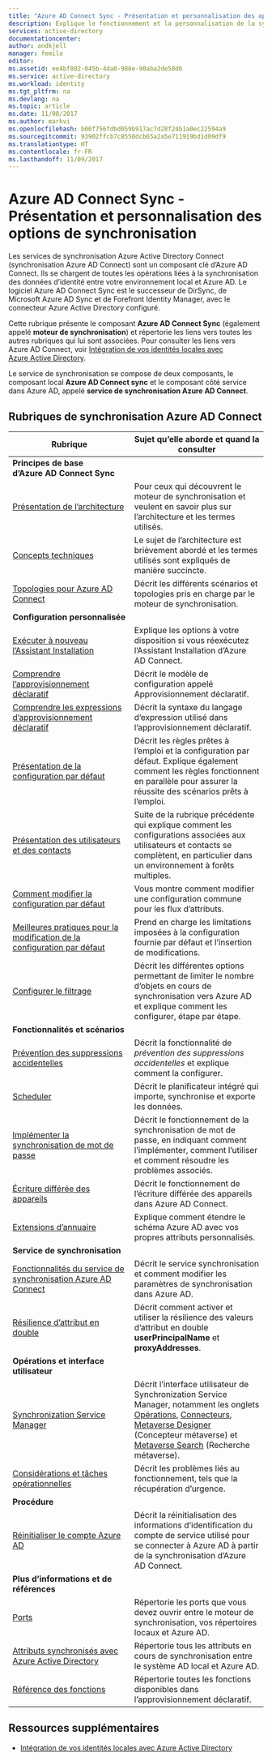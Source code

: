 ```yaml
---
title: "Azure AD Connect Sync - Présentation et personnalisation des options de synchronisation | Microsoft Docs"
description: Explique le fonctionnement et la personnalisation de la synchronisation Azure AD Connect.
services: active-directory
documentationcenter: 
author: andkjell
manager: femila
editor: 
ms.assetid: ee4bf802-045b-4da0-986e-90aba2de58d6
ms.service: active-directory
ms.workload: identity
ms.tgt_pltfrm: na
ms.devlang: na
ms.topic: article
ms.date: 11/08/2017
ms.author: markvi
ms.openlocfilehash: b00f756fdbd059b917ac7d28f24b1a0ec22594a9
ms.sourcegitcommit: 93902ffcb7c8550dcb65a2a5e711919bd1d09df9
ms.translationtype: HT
ms.contentlocale: fr-FR
ms.lasthandoff: 11/09/2017
---
```

# <a name="azure-ad-connect-sync-understand-and-customize-synchronization"></a>Azure AD Connect Sync - Présentation et personnalisation des options de synchronisation
Les services de synchronisation Azure Active Directory Connect (synchronisation Azure AD Connect) sont un composant clé d’Azure AD Connect. Ils se chargent de toutes les opérations liées à la synchronisation des données d’identité entre votre environnement local et Azure AD. Le logiciel Azure AD Connect Sync est le successeur de DirSync, de Microsoft Azure AD Sync et de Forefront Identity Manager, avec le connecteur Azure Active Directory configuré.

Cette rubrique présente le composant **Azure AD Connect Sync** (également appelé **moteur de synchronisation**) et répertorie les liens vers toutes les autres rubriques qui lui sont associées. Pour consulter les liens vers Azure AD Connect, voir [Intégration de vos identités locales avec Azure Active Directory](active-directory-aadconnect.md).

Le service de synchronisation se compose de deux composants, le composant local **Azure AD Connect sync** et le composant côté service dans Azure AD, appelé **service de synchronisation Azure AD Connect**. 

## <a name="azure-ad-connect-sync-topics"></a>Rubriques de synchronisation Azure AD Connect
| Rubrique | Sujet qu’elle aborde et quand la consulter |
| --- | --- |
| **Principes de base d’Azure AD Connect Sync** | |
| [Présentation de l’architecture](active-directory-aadconnectsync-understanding-architecture.md) |Pour ceux qui découvrent le moteur de synchronisation et veulent en savoir plus sur l’architecture et les termes utilisés. |
| [Concepts techniques](active-directory-aadconnectsync-technical-concepts.md) |Le sujet de l’architecture est brièvement abordé et les termes utilisés sont expliqués de manière succincte. |
| [Topologies pour Azure AD Connect](active-directory-aadconnect-topologies.md) |Décrit les différents scénarios et topologies pris en charge par le moteur de synchronisation. |
| **Configuration personnalisée** | |
| [Exécuter à nouveau l’Assistant Installation](active-directory-aadconnectsync-installation-wizard.md) |Explique les options à votre disposition si vous réexécutez l’Assistant Installation d’Azure AD Connect. |
| [Comprendre l’approvisionnement déclaratif](active-directory-aadconnectsync-understanding-declarative-provisioning.md) |Décrit le modèle de configuration appelé Approvisionnement déclaratif. |
| [Comprendre les expressions d’approvisionnement déclaratif](active-directory-aadconnectsync-understanding-declarative-provisioning-expressions.md) |Décrit la syntaxe du langage d’expression utilisé dans l’approvisionnement déclaratif. |
| [Présentation de la configuration par défaut](active-directory-aadconnectsync-understanding-default-configuration.md) |Décrit les règles prêtes à l’emploi et la configuration par défaut. Explique également comment les règles fonctionnent en parallèle pour assurer la réussite des scénarios prêts à l’emploi. |
| [Présentation des utilisateurs et des contacts](active-directory-aadconnectsync-understanding-users-and-contacts.md) |Suite de la rubrique précédente qui explique comment les configurations associées aux utilisateurs et contacts se complètent, en particulier dans un environnement à forêts multiples. |
| [Comment modifier la configuration par défaut](active-directory-aadconnectsync-change-the-configuration.md) |Vous montre comment modifier une configuration commune pour les flux d’attributs. |
| [Meilleures pratiques pour la modification de la configuration par défaut](active-directory-aadconnectsync-best-practices-changing-default-configuration.md) |Prend en charge les limitations imposées à la configuration fournie par défaut et l’insertion de modifications. |
| [Configurer le filtrage](active-directory-aadconnectsync-configure-filtering.md) |Décrit les différentes options permettant de limiter le nombre d’objets en cours de synchronisation vers Azure AD et explique comment les configurer, étape par étape. |
| **Fonctionnalités et scénarios** | |
| [Prévention des suppressions accidentelles](active-directory-aadconnectsync-feature-prevent-accidental-deletes.md) |Décrit la fonctionnalité de *prévention des suppressions accidentelles* et explique comment la configurer. |
| [Scheduler](active-directory-aadconnectsync-feature-scheduler.md) |Décrit le planificateur intégré qui importe, synchronise et exporte les données. |
| [Implémenter la synchronisation de mot de passe](active-directory-aadconnectsync-implement-password-synchronization.md) |Décrit le fonctionnement de la synchronisation de mot de passe, en indiquant comment l’implémenter, comment l’utiliser et comment résoudre les problèmes associés. |
| [Écriture différée des appareils](active-directory-aadconnect-feature-device-writeback.md) |Décrit le fonctionnement de l’écriture différée des appareils dans Azure AD Connect. |
| [Extensions d’annuaire](active-directory-aadconnectsync-feature-directory-extensions.md) |Explique comment étendre le schéma Azure AD avec vos propres attributs personnalisés. |
| **Service de synchronisation** | |
| [Fonctionnalités du service de synchronisation Azure AD Connect](active-directory-aadconnectsyncservice-features.md) |Décrit le service synchronisation et comment modifier les paramètres de synchronisation dans Azure AD. |
| [Résilience d’attribut en double](active-directory-aadconnectsyncservice-duplicate-attribute-resiliency.md) |Décrit comment activer et utiliser la résilience des valeurs d’attribut en double **userPrincipalName** et **proxyAddresses**. |
| **Opérations et interface utilisateur** | |
| [Synchronization Service Manager](active-directory-aadconnectsync-service-manager-ui.md) |Décrit l’interface utilisateur de Synchronization Service Manager, notamment les onglets [Opérations](active-directory-aadconnectsync-service-manager-ui-operations.md), [Connecteurs](active-directory-aadconnectsync-service-manager-ui-connectors.md), [Metaverse Designer](active-directory-aadconnectsync-service-manager-ui-mvdesigner.md) (Concepteur métaverse) et [Metaverse Search](active-directory-aadconnectsync-service-manager-ui-mvsearch.md) (Recherche métaverse). |
| [Considérations et tâches opérationnelles](active-directory-aadconnectsync-operations.md) |Décrit les problèmes liés au fonctionnement, tels que la récupération d’urgence. |
| **Procédure** | |
| [Réinitialiser le compte Azure AD](active-directory-aadconnectsync-howto-azureadaccount.md) |Décrit la réinitialisation des informations d’identification du compte de service utilisé pour se connecter à Azure AD à partir de la synchronisation d’Azure AD Connect. |
| **Plus d’informations et de références** | |
| [Ports](active-directory-aadconnect-ports.md) |Répertorie les ports que vous devez ouvrir entre le moteur de synchronisation, vos répertoires locaux et Azure AD. |
| [Attributs synchronisés avec Azure Active Directory](active-directory-aadconnectsync-attributes-synchronized.md) |Répertorie tous les attributs en cours de synchronisation entre le système AD local et Azure AD. |
| [Référence des fonctions](active-directory-aadconnectsync-functions-reference.md) |Répertorie toutes les fonctions disponibles dans l’approvisionnement déclaratif. |

## <a name="additional-resources"></a>Ressources supplémentaires
* [Intégration de vos identités locales avec Azure Active Directory](active-directory-aadconnect.md)

